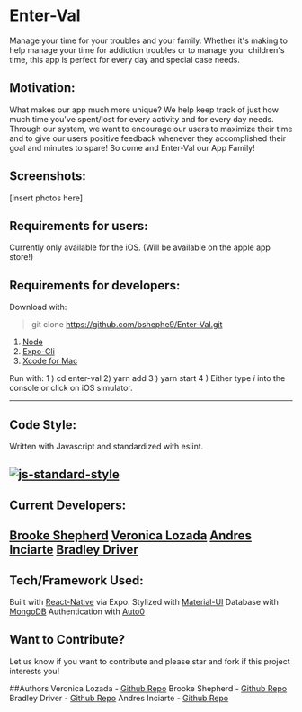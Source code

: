 # Enter-Val
  
Manage your time for your troubles and your family.
Whether it's making to help manage your time for addiction troubles or to manage your children's time, this app is perfect for every day and special case needs. 
## Motivation:
What makes our app much more unique?
We help keep track of just how much time you've spent/lost for every activity and for every day needs.
Through our system, we want to encourage our users to maximize their time and to give our users positive feedback whenever they accomplished their goal and minutes to spare!
So come and Enter-Val our App Family!
## Screenshots: 
[insert photos here]
##  Requirements for users:
Currently only available for the iOS.
(Will be available on the apple app store!)
## Requirements for developers: 
Download with: 
 > git clone https://github.com/bshephe9/Enter-Val.git
 
 1) [Node](https://nodejs.org/en/download/)
 2) [Expo-Cli](https://docs.expo.io/versions/latest/introduction/installation/)
 3) [Xcode for Mac](https://itunes.apple.com/us/app/xcode/id497799835?mt=12)
 
Run with: 
    1 ) cd enter-val
    2) yarn add
    3 ) yarn start
    4 ) Either type *i* into the console or click on iOS simulator. 
 
 ---
## Code Style:
  Written with Javascript and standardized with eslint. 
  
[![js-standard-style](https://img.shields.io/badge/code%20style-eslint-brightgreen.svg?style=flat)](https://github.com/eslint/eslint)
---
## Current Developers: 
[Brooke Shepherd](https://github.com/bshephe9)
[Veronica Lozada](https://github.com/verolozada)
[Andres Inciarte](https://github.com/andresnew00)
[Bradley Driver](https://github.com/edriver4)
---
## Tech/Framework Used:
Built with [React-Native](https://facebook.github.io/react-native/) via Expo. 
Stylized with [Material-UI](https://material-ui.com/)
Database with [MongoDB](https://docs.mongodb.com/manual/tutorial/install-mongodb-on-windows/)
Authentication with [Auto0](https://auth0.com/)
## Want to Contribute?
Let us know if you want to contribute and please star and fork if this project interests you!

##Authors
Veronica Lozada  - [Github Repo](https://github.com/verolozada)
Brooke Shepherd - [Github Repo](https://github.com/bshephe9)
Bradley Driver - [Github Repo](https://github.com/edriver4)
Andres Inciarte - [Github Repo](https://github.com/andresnew00)